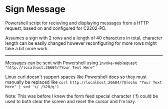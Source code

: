 # Sign Message
Powershell script for recieving and displaying messages from a HTTP request, based on and configured for C2202-PD.

Assumes a sign with 2 rows and a length of 40 characters in total, character length can be easily changed however reconfiguring for more rows might take a bit more work.

---

Messages can be sent with Powershell using
```Invoke-WebRequest "http://localhost:26604/?Your Text Here"```

Linux curl doesn't support spaces like Powershell does so they must manually be replaced like
```curl http://localhost:26604/?$(echo "Your Text Here" | sed 's/ /%20/g')```

Note: This was before I knew the form feed special character (\`f) could be used to both clear the screen and reset the cursor and I'm lazy.
